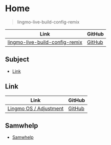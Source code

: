 

# Home

> lingmo-live-build-config-remix

| Link | GitHub |
| ---- | ------ |
| [lingmo-live-build-config-remix](https://samwhelp.github.io/lingmo-live-build-config-remix/) | [GitHub](https://github.com/samwhelp/lingmo-live-build-config-remix) |




## Subject

* [Link](#link)




## Link

| Link | GitHub |
| ---- | ------ |
| [Lingmo OS / Adjustment](https://samwhelp.github.io/lingmo-adjustment/) | [GitHub](https://github.com/samwhelp/lingmo-adjustment) |




## Samwhelp

* [Samwhelp](https://samwhelp.github.io/book/)
